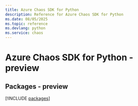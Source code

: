 ```yaml
---
title: Azure Chaos SDK for Python
description: Reference for Azure Chaos SDK for Python
ms.date: 08/05/2025
ms.topic: reference
ms.devlang: python
ms.service: chaos
---
```

# Azure Chaos SDK for Python - preview
## Packages - preview
[!INCLUDE [packages](chaos-index.md)]